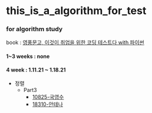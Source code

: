 # this_is_a_algorithm_for_test

### for algorithm study 

book : [영풍문고, 이것이 취업을 위한 코딩 테스트다 with 파이썬](http://www.kyobobook.co.kr/product/detailViewKor.laf?ejkGb=KOR&mallGb=KOR&barcode=9791162243077&orderClick=LEa&Kc=)

#### 1~3 weeks : none

#### 4 week : 1.11.21 ~ 1.18.21
- 정렬
  - Part3
    + [10825-국영수](https://github.com/emoFFnuro/this_is_a_algorithm_for_test/blob/main/10825-%EA%B5%AD%EC%98%81%EC%88%98.py)
    + [18310-안테나](https://github.com/emoFFnuro/this_is_a_algorithm_for_test/blob/main/18310-%EC%95%88%ED%85%8C%EB%82%98.py)
   

